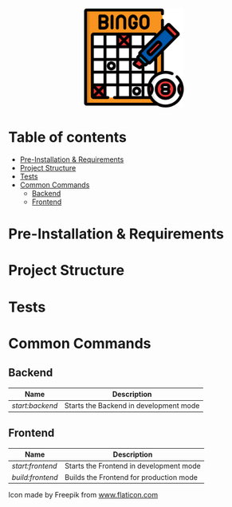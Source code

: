 <div style="text-align:center">
  <img src="bingo.png" alt="logo" width="200"/>
</div>

# Table of contents

- [Pre-Installation & Requirements](#Pre-Installation-&-Requirements)
- [Project Structure](#Project-Structure)
- [Tests](#Tests)
- [Common Commands](#Common-Commands)
  - [Backend](#Backend)
  - [Frontend](#Frontend)

# Pre-Installation & Requirements

# Project Structure

# Tests

# Common Commands

## Backend

| Name            | Description                            |
| --------------- | -------------------------------------- |
| _start:backend_ | Starts the Backend in development mode |

## Frontend

| Name             | Description                             |
| ---------------- | --------------------------------------- |
| _start:frontend_ | Starts the Frontend in development mode |
| _build:frontend_ | Builds the Frontend for production mode |

Icon made by Freepik from www.flaticon.com

